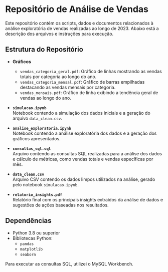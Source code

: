 # Repositório de Análise de Vendas

Este repositório contém os scripts, dados e documentos relacionados à análise exploratória de vendas realizadas ao longo de 2023. Abaixo está a descrição dos arquivos e instruções para execução.

## Estrutura do Repositório

- **Gráficos**  
  - `vendas_categoria_geral.pdf`: Gráfico de linhas mostrando as vendas totais por categoria ao longo do ano.  
  - `vendas_categoria_mensal.pdf`: Gráfico de barras empilhadas destacando as vendas mensais por categoria.  
  - `vendas_mensais.pdf`: Gráfico de linha exibindo a tendência geral de vendas ao longo do ano.  

- **`simulacao.ipynb`**  
 Notebook contendo a simulação dos dados iniciais e a geração do arquivo `data_clean.csv`.

- **`analise_exploratoria.ipynb`**  
  Notebook contendo a análise exploratória dos dados e a geração dos gráficos apresentados.

- **`consultas_sql.sql`**  
  Arquivo contendo as consultas SQL realizadas para a análise dos dados e cálculo de métricas, como vendas totais e vendas específicas por mês.

- **`data_clean.csv`**  
  Arquivo CSV contendo os dados limpos utilizados na análise, gerado pelo notebook `simulacao.ipynb`.

- **`relatorio_insights.pdf`**  
  Relatório final com os principais insights extraídos da análise de dados e sugestões de ações baseadas nos resultados.

## Dependências

- Python 3.8 ou superior
- Bibliotecas Python:
  - `pandas`
  - `matplotlib`
  - `seaborn`

Para executar as consultas SQL, utilizei o MySQL Workbench.

